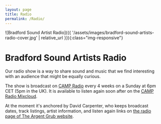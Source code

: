 ```yaml
---
layout: page
title: Radio
permalink: /Radio/
---
```

![Bradford Sound Artist Radio]({{ '/assets/images/bradford-sound-artists-radio-cover.jpg' | relative_url }}){:class="img-responsive"}

# Bradford Sound Artists Radio

Our radio show is a way to share sound and music that we find interesting with an audience that might be equally curious.

The show is broadcast on [CAMP Radio](https://listen.camp/) every 4 weeks on a Sunday at 6pm CET (5pm in the UK). It is available to listen again soon after on the [CAMP Radio Mixcloud](https://www.mixcloud.com/camp_fr/).

At the moment it's anchored by David Carpenter, who keeps broadcast dates, track listings, artist information, and listen again links on [the radio page of The Argent Grub website](https://theargentgrub.co.uk/radio).
